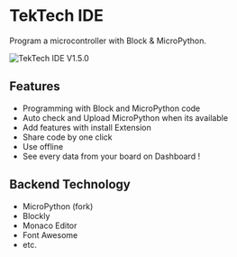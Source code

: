 # TekTech IDE

Program a microcontroller with Block &amp; MicroPython.

<img src="https://i.ibb.co/R3BypWc/micro-Block-IDE-V2-2-0.png" alt="TekTech IDE V1.5.0" border="0">

## Features

 * Programming with Block and MicroPython code
 * Auto check and Upload MicroPython when its available
 * Add features with install Extension
 * Share code by one click
 * Use offline
 * See every data from your board on Dashboard !
 
## Backend Technology

 * MicroPython (fork)
 * Blockly
 * Monaco Editor
 * Font Awesome
 * etc.
 
